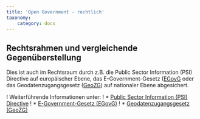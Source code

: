 ```yaml
---
title: 'Open Government - rechtlich'
taxonomy:
    category: docs
---
```


## Rechtsrahmen und vergleichende Gegenüberstellung

Dies ist auch im Rechtsraum durch z.B. die Public Sector Information (PSI) Directive auf europäischer Ebene, das E-Government-Gesetz ([EGovG](https://de.wikipedia.org/wiki/E-Government-Gesetz_(Deutschland)) oder das Geodatenzugangsgesetz ([GeoZG](https://de.wikipedia.org/wiki/Geodatenzugangsgesetz)) auf nationaler Ebene abgesichert.

! Weiterführende Informationen unter:
! * [Public Sector Information (PSI) Directive](https://ec.europa.eu/info/consultations/public-consultation-review-directive-re-use-public-sector-information-psi-directive_de)
! * [E-Government-Gesetz (EGovG)](http://www.gesetze-im-internet.de/egovg/)
! * [Geodatenzugangsgesetz (GeoZG)](https://www.gesetze-im-internet.de/geozg/BJNR027800009.html)
